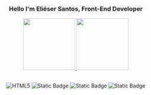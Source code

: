 <div align="center">
  <h3>Hello I'm Eliéser Santos, Front-End Developer</h3>
  <p></p>
  <a href="https://github.com/kalebeccs">
    <img height="140em" src="https://github-readme-stats.vercel.app/api?username=kalebeccs&count_private=true&show_icons=true&theme=city_lights&hide=contribs,prs">
    <img height="140em" src="https://github-readme-stats.vercel.app/api/top-langs/?username=kalebeccs&layout=compact&theme=city_lights">
  </a> 
  <br>
  <br>

  ![HTML5](https://img.shields.io/badge/HTML5-E34F26?style=for-the-badge&logo=html5&labelColor=1d252c)
  ![Static Badge](https://img.shields.io/badge/CSS3-1572B6?style=for-the-badge&logo=css3&logoColor=1572B6&labelColor=1d252c)
  ![Static Badge](https://img.shields.io/badge/javascript-F7DF1E?style=for-the-badge&logo=javascript&labelColor=1d252c)
  ![Static Badge](https://img.shields.io/badge/python-3776AB?style=for-the-badge&logo=python&labelColor=1d252c)
</div>
